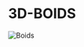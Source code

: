 # 3D-BOIDS 


![Boids](https://github.com/user-attachments/assets/df6c426a-3b2f-4a5f-9198-d9d24578bea9)
